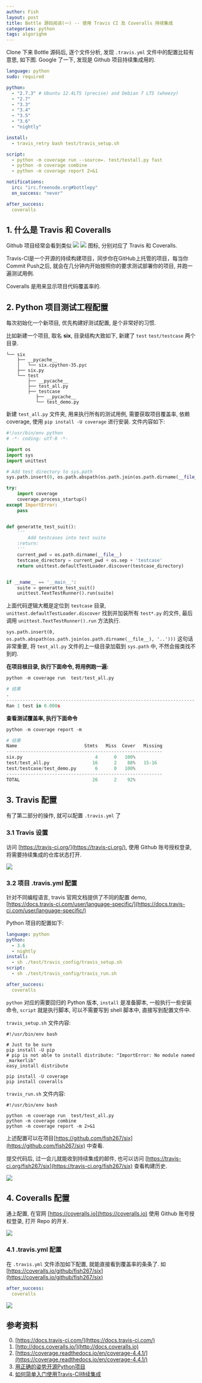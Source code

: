 ```yaml
---
author: Fish
layout: post
title: Bottle 源码阅读(一) -- 使用 Travis CI 及 Coveralls 持续集成
categories: python
tags: algorighm
---
```


Clone 下来 Bottle 源码后, 逐个文件分析, 发现 `.travis.yml` 文件中的配置比较有意思, 如下图. Google 了一下, 发现是 Github 项目持续集成用的.

```yml
language: python
sudo: required

python:
  - "2.7.3" # Ubuntu 12.4LTS (precise) and Debian 7 LTS (wheezy)
  - "2.7"
  - "3.3"
  - "3.4"
  - "3.5"
  - "3.6"
  - "nightly"

install:
  - travis_retry bash test/travis_setup.sh

script:
  - python -m coverage run --source=. test/testall.py fast
  - python -m coverage combine
  - python -m coverage report 2>&1

notifications:
  irc: "irc.freenode.org#bottlepy"
  on_success: "never"

after_success:
  coveralls
```

## 1. 什么是 Travis 和 Coveralls
Github 项目经常会看到类似  ![](https://travis-ci.org/bottlepy/bottle.svg?branch=master)  ![]( https://coveralls.io/repos/github/bottlepy/bottle/badge.svg?branch=master) 图标, 分别对应了 Travis 和 Coveralls.

Travis-CI是一个开源的持续构建项目，同步你在GitHub上托管的项目，每当你Commit Push之后, 就会在几分钟内开始按照你的要求测试部署你的项目, 并跑一遍测试用例.

Coveralls 是用来显示项目代码覆盖率的.

<!--more-->

## 2. Python 项目测试工程配置

每次初始化一个新项目, 优先构建好测试配置, 是个非常好的习惯.

比如新建一个项目, 取名 **six**, 目录结构大致如下, 新建了 <code>test</code> <code>test/testcase</code> 两个目录.
```shell
└── six
    ├── __pycache__
    │   └── six.cpython-35.pyc
    ├── six.py
    └── test
        ├── __pycache__
        ├── test_all.py
        ├── testcase
           ├── __pycache__
           └── test_demo.py
```

新建 <code>test_all.py</code> 文件夹, 用来执行所有的测试用例, 需要获取项目覆盖率, 依赖 coverage, 使用 `pip install -U coverage` 进行安装. 文件内容如下:

```python
#!/usr/bin/env python
# -*- coding: utf-8 -*-

import os
import sys
import unittest

# Add test directory to sys.path
sys.path.insert(0, os.path.abspath(os.path.join(os.path.dirname(__file__), '..')))

try:
    import coverage
    coverage.process_startup()
except ImportError:
    pass


def generatte_test_suit():
    '''
        Add testcases into test suite
    :return:
    '''
    current_pwd = os.path.dirname(__file__)
    testcase_directory = current_pwd + os.sep + 'testcase'
    return unittest.defaultTestLoader.discover(testcase_directory)


if __name__ == '__main__':
    suite = generatte_test_suit()
    unittest.TextTestRunner().run(suite)
```

上面代码逻辑大概是定位到 <code>testcase</code> 目录,  `unittest.defaultTestLoader.discover` 找到并加装所有 `test*.py` 的文件, 最后调用 `unittest.TextTestRunner().run` 方法执行.

`sys.path.insert(0, os.path.abspath(os.path.join(os.path.dirname(__file__), '..')))` 这句话非常重要, 将 `test_all.py` 文件的上一级目录加载到 `sys.path` 中, 不然会报类找不到的.

**在项目根目录, 执行下面命令, 将用例跑一遍:**


```python
python -m coverage run  test/test_all.py

# 结果
.
----------------------------------------------------------------------
Ran 1 test in 0.000s

```

**查看测试覆盖率, 执行下面命令**

```python
python -m coverage report -m

# 结果
Name                         Stmts   Miss  Cover   Missing
----------------------------------------------------------
six.py                           4      0   100%
test/test_all.py                16      2    88%   15-16
test/testcase/test_demo.py       6      0   100%
----------------------------------------------------------
TOTAL                           26      2    92%
```

## 3. Travis 配置

有了第二部分的操作, 就可以配置 `.travis.yml` 了

### 3.1 Travis 设置

访问 [https://travis-ci.org/](https://travis-ci.org/), 使用 Github 账号授权登录, 将需要持续集成的仓库状态打开.

![](https://gw.alipayobjects.com/zos/rmsportal/ZwabjnvEcWALXlRRYMud.png)

### 3.2 项目 .travis.yml 配置

针对不同编程语言, travis 官网文档提供了不同的配置 demo, [https://docs.travis-ci.com/user/language-specific/](https://docs.travis-ci.com/user/language-specific/)

Python 项目的配置如下:

```yml
language: python
python:
  - 3.6
  - nightly
install:
  - sh ./test/travis_config/travis_setup.sh
script:
  - sh ./test/travis_config/travis_run.sh

after_success:
  coveralls
```

`python` 对应的需要回归的 Python 版本, `install` 是准备脚本, 一般执行一些安装命令, `script` 就是执行脚本, 可以不需要写到 shell 脚本中, 直接写到配置文件中.

`travis_setup.sh` 文件内容:

```shell
#!/usr/bin/env bash

# Just to be sure
pip install -U pip
# pip is not able to install distribute: "ImportError: No module named _markerlib"
easy_install distribute

pip install -U coverage
pip install coveralls
```

`travis_run.sh` 文件内容:

```shell
#!/usr/bin/env bash

python -m coverage run  test/test_all.py
python -m coverage combine
python -m coverage report -m 2>&1
```

上述配置可以在项目[https://github.com/fish267/six](https://github.com/fish267/six) 中查看.

提交代码后, 过一会儿就能收到持续集成的邮件, 也可以访问 [https://travis-ci.org/fish267/six](https://travis-ci.org/fish267/six) 查看构建历史.

![](https://gw.alipayobjects.com/zos/rmsportal/dOCZhsYQBEnwhUBCWGLg.png)

## 4. Coveralls 配置

通上配置, 在官网 [https://coveralls.io](https://coveralls.io) 使用 Github 账号授权登录, 打开 Repo 的开关.


![](https://gw.alipayobjects.com/zos/rmsportal/EeMwqQaCgnbADoXkULem.png)

### 4.1 .travis.yml 配置

在 `.travis.yml` 文件添加如下配置, 就能直接看到覆盖率的条条了. 如 [https://coveralls.io/github/fish267/six](https://coveralls.io/github/fish267/six)

```yml
after_success:
  coveralls
```

![](https://gw.alipayobjects.com/zos/rmsportal/seMPIwqRQdEVVyCocXxe.png)


## 参考资料

0. [https://docs.travis-ci.com/](https://docs.travis-ci.com/)
2. [http://docs.coveralls.io/](http://docs.coveralls.io)
3. [https://coverage.readthedocs.io/en/coverage-4.4.1/](https://coverage.readthedocs.io/en/coverage-4.4.1/)
4. [用正确的姿势开源Python项目](http://moelove.info/2015/10/26/%E7%94%A8%E6%AD%A3%E7%A1%AE%E7%9A%84%E5%A7%BF%E5%8A%BF%E5%BC%80%E6%BA%90Python%E9%A1%B9%E7%9B%AE/)
5. [如何简单入门使用Travis-CI持续集成](https://github.com/nukc/how-to-use-travis-ci)

